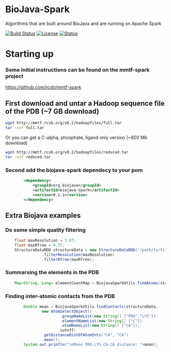 # BioJava-Spark
Algorithms that are built around BioJava and are running on Apache Spark

[![Build Status](https://travis-ci.org/biojava/biojava-spark.svg?branch=master)](https://travis-ci.org/biojava/biojava-spark)
[![License](http://img.shields.io/badge/license-LGPL_2.1-blue.svg?style=flat)](https://github.com/biojava/biojava/blob/master/LICENSE)
[![Status](http://img.shields.io/badge/status-experimental-red.svg?style=flat)](https://github.com/biojava/biojava-spark)

# Starting up

### Some initial instructions can be found on the mmtf-spark project
https://github.com/rcsb/mmtf-spark
## First download and untar a Hadoop sequence file of the PDB (~7 GB download) 
```bash
wget http://mmtf.rcsb.org/v0.2/hadoopfiles/full.tar
tar -xvf full.tar
```
Or you can get a C-alpha, phosphate, ligand only version (~800 Mb download)
```bash
wget http://mmtf.rcsb.org/v0.2/hadoopfiles/reduced.tar
tar -xvf reduced.tar
```
### Second add the biojava-spark dependecy to your pom

```xml
		<dependency>
			<groupId>org.biojava</groupId>
			<artifactId>biojava-spark</artifactId>
			<version>0.1.1</version>
		</dependency>
```



## Extra Biojava examples

### Do some simple quality filtering

```java
	float maxResolution = 3.0f;
	float maxRfree = 0.3f;
	StructureDataRDD structureData = new StructureDataRDD("/path/to/file")
				.filterResolution(maxResolution)
				.filterRfree(maxRfree);
```

### Summarsing the elements in the PDB
```java
	Map<String, Long> elementCountMap = BiojavaSparkUtils.findAtoms(structureData).countByElement();
```

### Finding inter-atomic contacts from the PDB

```java
		Double mean = BiojavaSparkUtils.findContacts(structureData,
				new AtomSelectObject()
						.groupNameList(new String[] {"PRO","LYS"})
						.elementNameList(new String[] {"C"})
						.atomNameList(new String[] {"CA"}),
						cutoff)
				.getDistanceDistOfAtomInts("CA", "CA")
				.mean();
		System.out.println("\nMean PRO-LYS CA-CA distance: "+mean);
```

